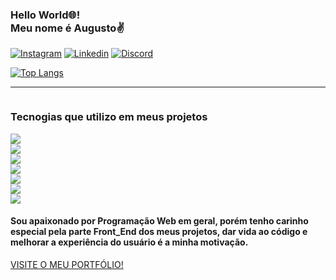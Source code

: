 <h3>Hello World🌐! <br>Meu nome é Augusto✌️</h3>

[![Instagram](https://img.shields.io/badge/Instagram-E4405F?style=for-the-badge&logo=instagram&logoColor=white)](https://www.instagram.com/augusto_westphall/)
[![Linkedin](https://img.shields.io/badge/LinkedIn-0077B5?style=for-the-badge&logo=linkedin&logoColor=white)](https://www.linkedin.com/in/augusto-westphal-67b7b3230/)
[![Discord](https://img.shields.io/badge/Discord-7289DA?style=for-the-badge&logo=discord&logoColor=white)](https://discord.gg/DX8tAjUTRy)

[![Top Langs](https://github-readme-stats.vercel.app/api/top-langs/?username=AugustoGitH&layout=compact)](https://github.com/AugustoGitH/github-readme-stats)

<hr>
<div class="display" style="display: grid;">
  <h3>Tecnogias que utilizo em meus projetos</h3>
  <img src="https://img.shields.io/badge/HTML-239120?style=for-the-badge&logo=html5&logoColor=white">
  <img src="https://img.shields.io/badge/CSS3-1572B6?style=for-the-badge&logo=css3&logoColor=white">
  <img src="https://img.shields.io/badge/JavaScript-323330?style=for-the-badge&logo=javascript&logoColor=F7DF1E">
  <img src="https://img.shields.io/badge/Node.js-43853D?style=for-the-badge&logo=node.js&logoColor=white">
  <img src="https://img.shields.io/badge/Bootstrap-563D7C?style=for-the-badge&logo=bootstrap&logoColor=white">
  <img src="https://img.shields.io/badge/jQuery-0769AD?style=for-the-badge&logo=jquery&logoColor=white">
  <img src="https://img.shields.io/badge/Netlify-00C7B7?style=for-the-badge&logo=netlify&logoColor=white">
</div>

<h4>Sou apaixonado por Programação Web em geral, porém tenho carinho especial pela parte Front_End dos meus projetos, dar vida ao código e melhorar a experiência 
  do usuário é a minha motivação.</h4>
  
<a href="https://meu-portfolio-augusto.netlify.app">VISITE O MEU PORTFÓLIO!</a>
 



